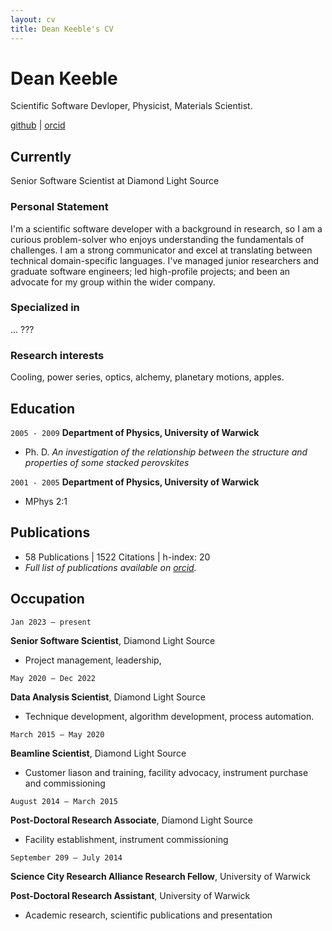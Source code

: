 ```yaml
---
layout: cv
title: Dean Keeble's CV
---
```

# Dean Keeble
Scientific Software Devloper, Physicist, Materials Scientist. 

<div id="webaddress">
<a href="https://github.com/keeble">github</a> |
<a href="https://orcid.org/0000-0003-4225-3770">orcid</a>
</div>

## Currently

Senior Software Scientist at Diamond Light Source

### Personal Statement

I'm a scientific software developer with a background in research, so I am a curious problem-solver who enjoys understanding the fundamentals of challenges. I am a strong communicator and excel at translating between technical domain-specific languages. I've managed junior researchers and graduate software engineers; led high-profile projects; and been an advocate for my group within the wider company. 

### Specialized in

... ???

### Research interests

Cooling, power series, optics, alchemy, planetary motions, apples.

## Education

`2005 - 2009`
__Department of Physics, University of Warwick__
- Ph. D. _An investigation of the relationship between the structure and properties of some stacked perovskites_

`2001 - 2005`
__Department of Physics, University of Warwick__
- MPhys 2:1


## Publications

- 58 Publications | 1522 Citations | h-index: 20
- _Full list of publications available on [orcid](https://orcid.org/0000-0003-4225-3770)._

 
## Occupation

`Jan 2023 – present`

__Senior Software Scientist__, Diamond Light Source	

- Project management, leadership, 


`May 2020 – Dec 2022`

__Data Analysis Scientist__, Diamond Light Source	

- Technique development, algorithm development, process automation. 


`March 2015 – May 2020`

__Beamline Scientist__, Diamond Light Source	

- Customer liason and training, facility advocacy, instrument purchase and commissioning  


`August 2014 – March 2015`

__Post-Doctoral Research Associate__, Diamond Light Source

- Facility establishment, instrument commissioning


`September 209 – July 2014`

__Science City Research Alliance Research Fellow__, University of Warwick	

__Post-Doctoral Research Assistant__, University of Warwick	

- Academic research, scientific publications and presentation

<!-- ### Footer

Last updated: December 2023 -->
